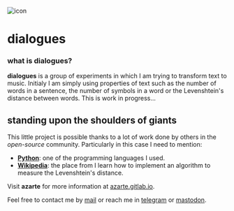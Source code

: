 ![icon](https://gitlab.com/azarte/dialogues/-/raw/themoststable/assets/img/icon_64.png)
# dialogues

### what is **dialogues**?

**dialogues** is a group of experiments in which I am trying to transform text to music. Initialy
I am simply using properties of text such as the number of words in a sentence, the number of symbols
in a word or the Levenshtein's distance between words. This is work in progress...  

## standing upon the shoulders of giants

This little project is possible thanks to a lot of work done by others in the *open-source* community. Particularly in
this case I need to mention:

- [**Python**](https://www.python.org/): one of the programming languages I used.  
- [**Wikipedia**](hhttps://www.wikipedia.org/): the place from I learn how to implement an algorithm to measure the
Levenshtein's distance.  

Visit **azarte** for more information at [azarte.gitlab.io](https://azarte.gitlab.io/).  

Feel free to contact me by [mail](mailto:rodrigovalla@protonmail.ch) or reach me in
[telegram](https://t.me/rvalla) or [mastodon](https://fosstodon.org/@rvalla).

